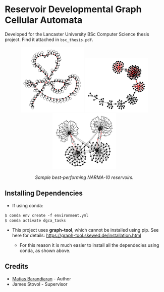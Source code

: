 # Reservoir Developmental Graph Cellular Automata

Developed for the Lancaster University BSc Computer Science thesis project. Find it attached in `bsc_thesis.pdf`.

<div align="center">
    <img src="res/1.png" width="200"/>
    <img src="res/2.png" width="200"/>
</div>

<div align="center">
    <img src="res/3.png" width="200"/>
    <p><em>Sample best-performing NARMA-10 reservoirs.</em></p>
</div>

## Installing Dependencies

* If using conda:

```
$ conda env create -f environment.yml
$ conda activate dgca_tasks
```
* This project uses **graph-tool**, which cannot be installed using pip. See here for details: https://graph-tool.skewed.de/installation.html

    * For this reason it is much easier to install all the dependecies using conda, as shown above.

## Credits

* [Matias Barandiaran](https://github.com/m4mbo) - Author
* James Stovol - Supervisor
